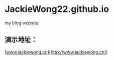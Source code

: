 # JackieWong22.github.io
my blog website

## 演示地址：

  [www.jackiewong.cn](http://www.jackiewong.cn/)
